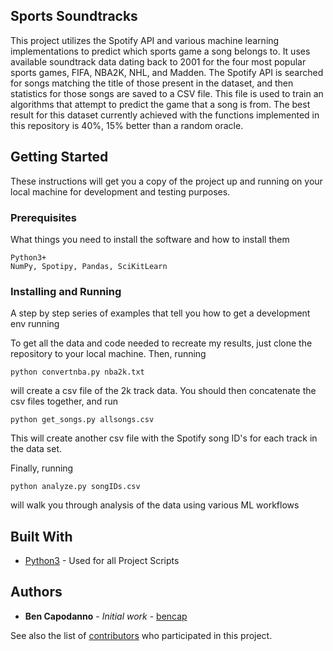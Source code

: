 ## Sports Soundtracks

This project utilizes the Spotify API and various machine learning implementations to predict which sports game a song belongs to. It uses available soundtrack data dating back to 2001 for the four most popular sports games, FIFA, NBA2K, NHL, and Madden. The Spotify API is searched for songs matching the title of those present in the dataset, and then statistics for those songs are saved to a CSV file. This file is used to train an algorithms that attempt to predict the game that a song is from. The best result for this dataset currently achieved with the functions implemented in this repository is 40%, 15% better than a random oracle.

## Getting Started

These instructions will get you a copy of the project up and running on your local machine for development and testing purposes.

### Prerequisites

What things you need to install the software and how to install them

```
Python3+
NumPy, Spotipy, Pandas, SciKitLearn
```

### Installing and Running

A step by step series of examples that tell you how to get a development env running

To get all the data and code needed to recreate my results, just clone the repository to your local machine. Then, running

```
python convertnba.py nba2k.txt
```

will create a csv file of the 2k track data. You should then concatenate the csv files together, and run 

```
python get_songs.py allsongs.csv
```

This will create another csv file with the Spotify song ID's for each track in the data set.

Finally, running

```
python analyze.py songIDs.csv
```

will walk you through analysis of the data using various ML workflows

## Built With

* [Python3](https://www.python.org/) - Used for all Project Scripts

## Authors

* **Ben Capodanno** - *Initial work* - [bencap](https://github.com/bencap)

See also the list of [contributors](https://github.com/bencap/nba-vis/contributors) who participated in this project.

